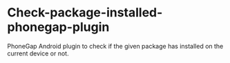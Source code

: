 Check-package-installed-phonegap-plugin
=======================================

PhoneGap Android plugin to check if the given package has installed on the current device or not.
